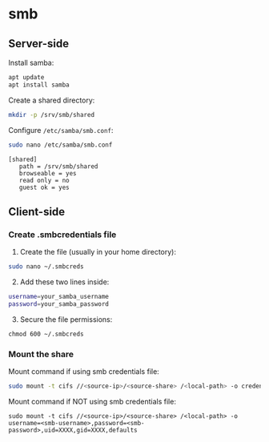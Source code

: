 # smb

## Server-side

Install samba:

```bash
apt update
apt install samba
```

Create a shared directory:

```bash
mkdir -p /srv/smb/shared
```

Configure `/etc/samba/smb.conf`:

```bash
sudo nano /etc/samba/smb.conf
```

```
[shared]
   path = /srv/smb/shared
   browseable = yes
   read only = no
   guest ok = yes
```

## Client-side

### Create .smbcredentials file

1. Create the file (usually in your home directory):

```bash
sudo nano ~/.smbcreds
```

2. Add these two lines inside:

```bash
username=your_samba_username
password=your_samba_password
```

3. Secure the file permissions:

```
chmod 600 ~/.smbcreds
```

### Mount the share

Mount command if using smb credentials file:

```bash
sudo mount -t cifs //<source-ip>/<source-share> /<local-path> -o credentials=/<path>/.smbcredentials,uid=XXXX,gid=XXXX,defaults
```

Mount command if NOT using smb credentials file:

```
sudo mount -t cifs //<source-ip>/<source-share> /<local-path> -o username=<smb-username>,password=<smb-password>,uid=XXXX,gid=XXXX,defaults
```
